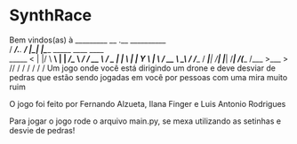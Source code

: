 # SynthRace
Bem vindos(as) à 
  _________             __  .__   __________                      
 /   _____/__.__. _____/  |_|  |__\______   \_____    ____  ____  
 \_____  <   |  |/    \   __\  |  \|       _/\__  \ _/ ___\/ __ \ 
 /        \___  |   |  \  | |   Y  \    |   \ / __ \\  \__\  ___/ 
/_______  / ____|___|  /__| |___|  /____|_  /(____  /\___  >___  >
        \/\/         \/          \/       \/      \/     \/    \/ 
Um jogo onde você está dirigindo um drone e deve desviar de pedras que estão sendo jogadas em você por pessoas com uma mira muito ruim

O jogo foi feito por Fernando Alzueta, Ilana Finger e Luis Antonio Rodrigues

Para jogar o jogo rode o arquivo main.py, se mexa utilizando as setinhas e desvie de pedras!